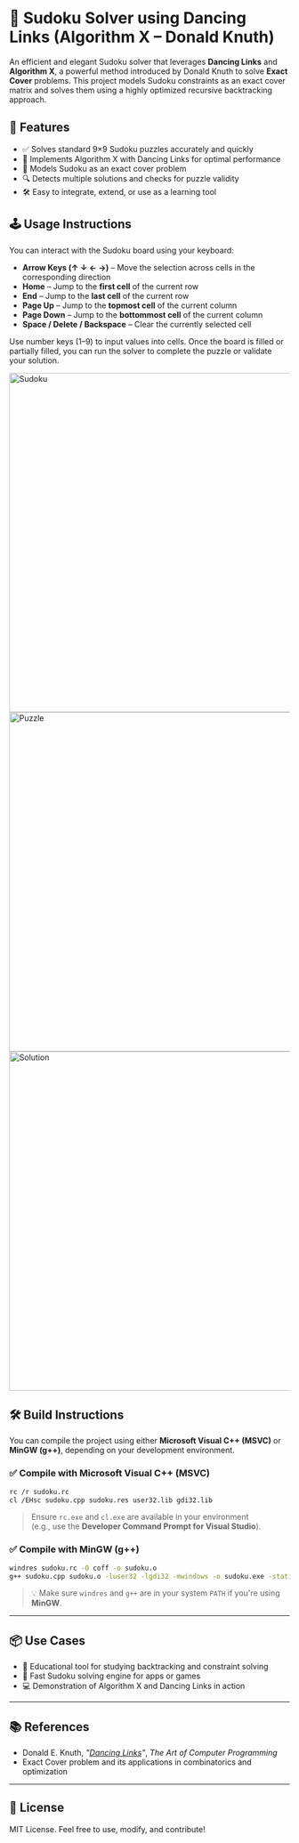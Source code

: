 # 🧩 Sudoku Solver using Dancing Links (Algorithm X – Donald Knuth)

An efficient and elegant Sudoku solver that leverages **Dancing Links** and **Algorithm X**, a powerful method introduced by Donald Knuth to solve **Exact Cover** problems. This project models Sudoku constraints as an exact cover matrix and solves them using a highly optimized recursive backtracking approach.

## 🚀 Features

- ✅ Solves standard 9×9 Sudoku puzzles accurately and quickly  
- 🧠 Implements Algorithm X with Dancing Links for optimal performance  
- 🧩 Models Sudoku as an exact cover problem  
- 🔍 Detects multiple solutions and checks for puzzle validity  
- 🛠️ Easy to integrate, extend, or use as a learning tool  

## 🕹️ Usage Instructions

You can interact with the Sudoku board using your keyboard:

- **Arrow Keys (↑ ↓ ← →)** – Move the selection across cells in the corresponding direction  
- **Home** – Jump to the **first cell** of the current row  
- **End** – Jump to the **last cell** of the current row  
- **Page Up** – Jump to the **topmost cell** of the current column  
- **Page Down** – Jump to the **bottommost cell** of the current column  
- **Space / Delete / Backspace** – Clear the currently selected cell  

Use number keys (1–9) to input values into cells. Once the board is filled or partially filled, you can run the solver to complete the puzzle or validate your solution.

<img width="547" height="610" alt="Sudoku" src="https://github.com/user-attachments/assets/9049a914-e0e9-41c6-bcdb-f0fe25dd4848" />
<img width="547" height="610" alt="Puzzle" src="https://github.com/user-attachments/assets/cd7918e2-95e1-4644-94ae-291cb16659cf" />
<img width="547" height="610" alt="Solution" src="https://github.com/user-attachments/assets/75e2f6ea-6060-4778-9d04-968121966d0e" />

## 🛠️ Build Instructions

You can compile the project using either **Microsoft Visual C++ (MSVC)** or **MinGW (g++)**, depending on your development environment.

### ✅ Compile with Microsoft Visual C++ (MSVC)

```bash
rc /r sudoku.rc
cl /EHsc sudoku.cpp sudoku.res user32.lib gdi32.lib
```
> Ensure `rc.exe` and `cl.exe` are available in your environment  
> (e.g., use the **Developer Command Prompt for Visual Studio**).

### ✅ Compile with MinGW (g++)

```bash
windres sudoku.rc -O coff -o sudoku.o
g++ sudoku.cpp sudoku.o -luser32 -lgdi32 -mwindows -o sudoku.exe -static -static-libgcc -static-libstdc++ -pthread
```
> 💡 Make sure `windres` and `g++` are in your system `PATH` if you're using **MinGW**.

---

## 📦 Use Cases

- 🧪 Educational tool for studying backtracking and constraint solving  
- 🔢 Fast Sudoku solving engine for apps or games  
- 💻 Demonstration of Algorithm X and Dancing Links in action  

---

## 📚 References

- Donald E. Knuth, *"[Dancing Links](https://arxiv.org/abs/cs/0011047)"*, _The Art of Computer Programming_
- Exact Cover problem and its applications in combinatorics and optimization  

---

## 📝 License

MIT License. Feel free to use, modify, and contribute!

